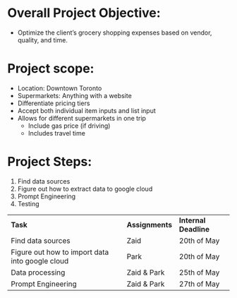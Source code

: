 # Overall Project Objective:



* Optimize the client’s grocery shopping expenses based on vendor, quality, and time.

# Project scope:



* Location: Downtown Toronto
* Supermarkets: Anything with a website
* Differentiate pricing tiers
* Accept both individual item inputs and list input
* Allows for different supermarkets in one trip
    * Include gas price (if driving)
    * Includes travel time

# Project Steps:



1. Find data sources
2. Figure out how to extract data to google cloud
3. Prompt Engineering
4. Testing

<table>
  <tr>
   <td>
<strong>Task</strong>
   </td>
   <td><strong>Assignments</strong>
   </td>
   <td><strong>Internal Deadline</strong>
   </td>
  </tr>
  <tr>
   <td>Find data sources
   </td>
   <td>Zaid
   </td>
   <td>20th of May
   </td>
  </tr>
  <tr>
   <td>Figure out how to import data into google cloud
   </td>
   <td>Park
   </td>
   <td>20th of May
   </td>
  </tr>
  <tr>
   <td>Data processing
   </td>
   <td>Zaid & Park
   </td>
   <td>25th of May
   </td>
  </tr>
  <tr>
   <td>Prompt Engineering
   </td>
   <td>Zaid & Park
   </td>
   <td>27th of May
   </td>
  </tr>
</table>